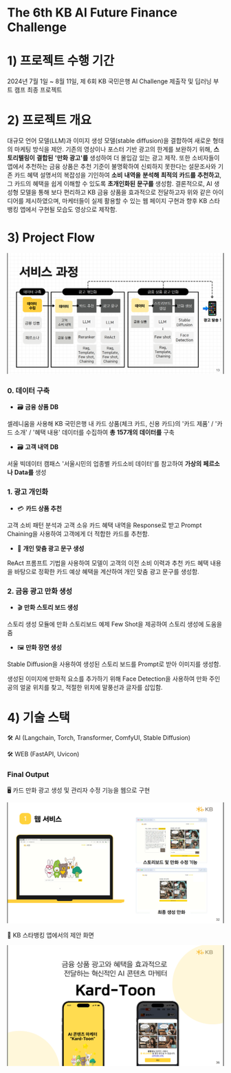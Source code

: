 # The 6th KB AI Future Finance Challenge
# 1) 프로젝트 수행 기간
2024년 7월 1일 ~ 8월 11일, 제 6회 KB 국민은행 AI Challenge 제출작 및 딥러닝 부트 캠프 최종 프로젝트
# 2) 프로젝트 개요
대규모 언어 모델(LLM)과 이미지 생성 모델(stable diffusion)을 결합하여 새로운 형태의 마케팅 방식을 제안.
기존의 영상이나 포스터 기반 광고의 한계를 보완하기 위해, **스토리텔링이** **결합된** **'만화 광고'를** 생성하여 더 몰입감 있는 광고 제작.
또한 소비자들이 앱에서 추천하는 금융 상품은 추천 기준이 불명확하여 신뢰하지 못한다는 설문조사와 기존 카드 혜택 설명서의 복잡성을 기인하여 **소비** **내역을** **분석해** **최적의** **카드를** **추천하고**, 그 카드의 혜택을 쉽게 이해할 수 있도록 **초개인화된** **문구를** 생성함.
결론적으로, AI 생성형 모델을 통해 보다 편리하고 KB 금융 상품을 효과적으로 전달하고자 위와 같은 아이디어를 제시하였으며, 마케터들이 실제 활용할 수 있는 웹 페이지 구현과 향후 KB 스타뱅킹 앱에서 구현될 모습도 영상으로 제작함.
# 3) Project Flow

![image](피그마_사진/서비스흐름도.PNG)
### 0. 데이터 구축
+ 🗃️ **금융 상품 DB**
  
셀레니움을 사용해 KB 국민은행 내 카드 상품(체크 카드, 신용 카드)의 '카드 제품' / '카드 소개' / '혜택 내용' 데이터를 수집하여 **총** **157개의** **데이터를** 구축

+ 🗃️ **고객 내역 DB**
  
서울 빅데이터 캠패스 '서울시민의 업종별 카드소비 데이터'를 참고하여 **가상의** **페르소나** **Data를** 생성

### 1. 광고 개인화
+ 💳 **카드 상품 추천**
  
고객 소비 패턴 분석과 고객 소유 카드 혜택 내역을  Response로 받고 Prompt Chaining을 사용하여 고객에게 더 적합한 카드를 추천함.

+ 💬 **개인 맞춤 광고 문구 생성**
  
ReAct 프롬프트 기법을 사용하여 모델이 고객의 이전 소비 이력과 추천 카드 혜택 내용을 바탕으로 정확한 카드 예상 혜택을 계산하여 개인 맞춤 광고 문구를 생성함.

### 2. 금융 광고 만화 생성
+ 🎬 **만화 스토리 보드 생성**
  
스토리 생성 모듈에 만화 스토리보드 예제 Few Shot을 제공하여 스토리 생성에 도움을 줌

+ 🖼️ **만화 장면 생성**
  
Stable Diffusion을 사용하여 생성된 스토리 보드를 Prompt로 받아 이미지를 생성함.

생성된 이미지에 만화적 요소를 추가하기 위해 Face Detection을 사용하여 만화 주인공의 얼굴 위치를 찾고, 적절한 위치에 말풍선과 글자를 삽입함.

# 4) 기술 스택
🛠️ AI (Langchain, Torch, Transformer, ComfyUI, Stable Diffusion)

🛠️ WEB (FastAPI, Uvicon)

### Final Output

🖥️ 카드 만화 광고 생성 및 관리자 수정 기능을 웹으로 구현

![image](피그마_사진/웹구현.PNG)

📲 KB 스타뱅킹 앱에서의 제안 화면

![image](피그마_사진/앱구현.PNG)
